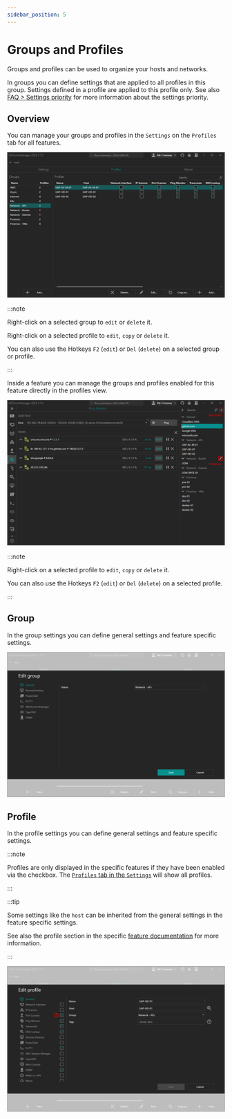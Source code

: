 ```yaml
---
sidebar_position: 5
---
```


# Groups and Profiles

Groups and profiles can be used to organize your hosts and networks.

In groups you can define settings that are applied to all profiles in this group. Settings defined in a profile are applied to this profile only. See also [FAQ > Settings priority](/docs/faq/settings-priority) for more information about the settings priority.

## Overview

You can manage your groups and profiles in the `Settings` on the `Profiles` tab for all features.

![Profiles - Overview](./img/profiles--overview.png)

:::note

Right-click on a selected group to `edit` or `delete` it.

Right-click on a selected profile to `edit`, `copy` or `delete` it.

You can also use the Hotkeys `F2` (`edit`) or `Del` (`delete`) on a selected group or profile.

:::

Inside a feature you can manage the groups and profiles enabled for this feature directly in the profiles view.

![Profiles - Feature overview](./img/profiles--overview-feature.png)

:::note

Right-click on a selected profile to `edit`, `copy` or `delete` it.

You can also use the Hotkeys `F2` (`edit`) or `Del` (`delete`) on a selected profile.

:::

## Group

In the group settings you can define general settings and feature specific settings.

![Profiles - Group settings](./img/profiles--group-settings.png)

## Profile

In the profile settings you can define general settings and feature specific settings.

:::note

Profiles are only displayed in the specific features if they have been enabled via the checkbox. The [`Profiles` tab in the `Settings`](#overview) will show all profiles.

:::

:::tip

Some settings like the `host` can be inherited from the general settings in the feature specific settings.

See also the profile section in the specific [feature documentation](./features.md) for more information.

:::

![Profiles - Profile settings](./img/profiles--profile-settings.png)
